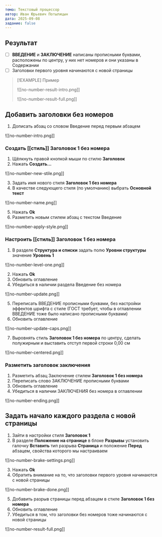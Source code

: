 ```yaml
---
тема: Текстовый процессор
автор: Иван Юрьевич Потылицын
дата: 2025-09-08
задание: false
---
```


## Результат

- [ ] **ВВЕДЕНИЕ** и **ЗАКЛЮЧЕНИЕ** написаны прописными буквами, расположены по центру, у них нет номеров и они указаны в Содержании
- [ ] Заголовки первого уровня начинаются с новой страницы

> [!EXAMPLE] Пример
> 
> ![[no-number-result-intro.png]]
> 
> ![[no-number-result-full.png]]

## Добавить заголовки без номеров

1. Дописать абзац со словом Введение перед первым абзацем

![[no-number-intro.png]]

### Создать [[стиль]] Заголовок 1 без номера

1. Щёлкнуть правой кнопкой мыши по стилю **Заголовок**
2. Нажать **Создать...**

![[no-number-new-stile.png]]

3. Задать имя нового стиля **Заголовок 1 без номера**
4. В качестве следующего стиля (по умолчанию) выбрать **Основной текст**

![[no-number-name.png]]

5. Нажать **Ok**
6. Разметить новым стилем абзац с текстом Введение

![[no-number-apply-style.png]]

### Настроить [[стиль]] Заголовок 1 без номера

1. В разделе **Структура и списки** задать полю **Уровни структуры** значение **Уровень 1**

![[no-number-level-one.png]]

2. Нажать **Ok**
3. Обновить оглавление
4. Убедиться в наличии раздела Введение без номера

![[no-number-update.png]]

5. Переписать ВВЕДЕНИЕ прописными буквами, без настройки эффектов шрифта с стиле (ГОСТ требует, чтобы в оглавлении ВВЕДЕНИЕ тоже было написано прописными буквами)
6. Обновить оглавление

![[no-number-update-caps.png]]

7. Выровнять стиль **Заголовок 1 без номера** по центру, сделать полужирным и выставить отступ первой строки 0,00 см

![[no-number-centered.png]]

### Разметить заголовок заключения

1. Разметить абзац Заключение стилем **Заголовок 1 без номера**
2. Переписать слово ЗАКЛЮЧЕНИЕ прописными буквами
3. Обновить оглавление
4. Убедиться в наличии ЗАКЛЮЧЕНИЯ без номера в оглавлении

![[no-number-ending.png]]

## Задать начало каждого раздела с новой страницы

1. Зайти в настройки стиля **Заголовок 1**
2. В разделе **Положение на странице** в блоке **Разрывы** установить галочку **Вставить** тип разрыва **Страница** и положение **Перед** абзацем, свойства которого мы настраиваем

![[no-number-brake-settings.png]]

3. Нажать **Ok**
4. Обратить внимание на то, что заголовки первого уровня начинаются с новой страницы

![[no-number-brake-done.png]]

5. Добавить разрыв страницы перед абзацем в стиле **Заголовок 1 без номера**
6. Обновить оглавление
7. Убедиться в том, что заголовки без номеров тоже начинаются с новой страницы

![[no-number-result-full.png]]
